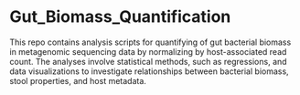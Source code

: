 # Gut_Biomass_Quantification
This repo contains analysis scripts for quantifying of gut bacterial biomass in metagenomic sequencing data by normalizing by host-associated read count. The analyses involve statistical methods, such as regressions, and data visualizations to investigate relationships between bacterial biomass, stool properties, and host metadata.
